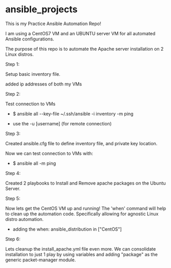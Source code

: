 # ansible_projects

This is my Practice Ansible Automation Repo!

I am using a CentOS7 VM and an UBUNTU server VM
for all automated Ansible configurations.

The purpose of this repo is to automate the Apache server installation on 2 Linux distros.

Step 1:

Setup basic inventory file.

added ip addresses of both my VMs

Step 2:

Test connection to VMs

- $ ansible all --key-file ~/.ssh/ansible -i inventory -m ping

- use the -u [username] (for remote connection)

Step 3:

Created ansible.cfg file to define inventory file, and private key location.

Now we can test connection to VMs with:

- $ ansible all -m ping

Step 4:

Created 2 playbooks to Install and Remove apache packages on the Ubuntu Server.

Step 5:

Now lets get the CentOS VM up and running! The 'when' command will help to clean up the automation code. Specifically allowing for agnostic Linux distro automation.

- adding the
  when: ansible_distribution in ["CentOS"]

Step 6:

Lets cleanup the install_apache.yml file even more. We can consolidate installation to just 1 play by using variables and adding "package" as the generic packet-manager module.
